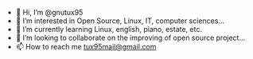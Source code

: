 - 👋 Hi, I’m @gnutux95
- 👀 I’m interested in Open Source, Linux, IT, computer sciences...
- 🌱 I’m currently learning Linux, english, piano, estate, etc.
- 💞️ I’m looking to collaborate on the improving of open source project...
- 📫 How to reach me tux95mail@gmail.com

<!---
gnutux95/gnutux95 is a ✨ special ✨ repository because its `README.md` (this file) appears on your GitHub profile.
You can click the Preview link to take a look at your changes.
--->
